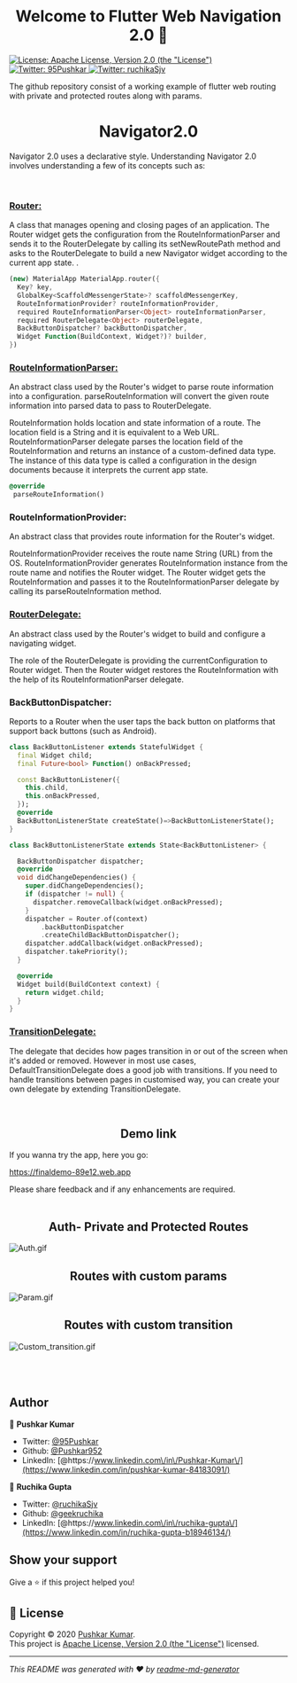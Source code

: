 <h1 align="center">Welcome to Flutter Web Navigation 2.0 👋</h1>
<p>
  <a href="http://www.apache.org/licenses/LICENSE-2.0" target="_blank">
    <img alt="License: Apache License, Version 2.0 (the &#34;License&#34;)" src="https://img.shields.io/badge/License-Apache License, Version 2.0 (the &#34;License&#34;)-yellow.svg" />
  </a>
     <a href="https://twitter.com/95Pushkar" target="_blank">
      <img alt="Twitter: 95Pushkar" src="https://img.shields.io/twitter/follow/95Pushkar.svg?style=social" />
    </a>
     <a href="https://twitter.com/ruchikaSjv" target="_blank">
      <img alt="Twitter: ruchikaSjv" src="https://img.shields.io/twitter/follow/ruchikaSjv.svg?style=social" />
    </a>
</p>

The github repository consist of a working example of flutter web routing with private and
protected routes along with params.

  <h1 align="center">Navigator2.0</h1>

<p>Navigator 2.0 uses a declarative style. Understanding Navigator 2.0 involves understanding a few of its concepts such as:</p>
<br>

[<h3><b>Router:</b></h3>](./lib/app.dart) A class that manages opening and closing pages of an application.
The Router widget gets the configuration from the RouteInformationParser and sends it to the RouterDelegate by calling its setNewRoutePath method and asks to the RouterDelegate to build a new Navigator widget according to the current app state.
.

```dart
(new) MaterialApp MaterialApp.router({
  Key? key,
  GlobalKey<ScaffoldMessengerState>? scaffoldMessengerKey,
  RouteInformationProvider? routeInformationProvider,
  required RouteInformationParser<Object> routeInformationParser,
  required RouterDelegate<Object> routerDelegate,
  BackButtonDispatcher? backButtonDispatcher,
  Widget Function(BuildContext, Widget?)? builder,
})
```

[<h3><b>RouteInformationParser:</b></h3>](./lib/routes/route_information_parser.dart) An abstract class used by the Router's widget to parse route information into a configuration. parseRouteInformation will convert the given route information into parsed data to pass to RouterDelegate. </li>

RouteInformation holds location and state information of a route. The location field is a String and it is equivalent to a Web URL.
RouteInformationParser delegate parses the location field of the RouteInformation and returns an instance of a custom-defined data type. The instance of this data type is called a configuration in the design documents because it interprets the current app state.
<br>

```dart
@override
 parseRouteInformation()
```

<h3><b>RouteInformationProvider:</b></h3> An abstract class that provides route information for the Router's widget.

RouteInformationProvider receives the route name String (URL) from the OS.
RouteInformationProvider generates RouteInformation instance from the route name and notifies the Router widget.
The Router widget gets the RouteInformation and passes it to the RouteInformationParser delegate by calling its parseRouteInformation method.

[<h3><b>RouterDelegate:</b></h3>](./lib/routes/route_delegate.dart) An abstract class used by the Router's widget to build and configure a navigating widget.

The role of the RouterDelegate is providing the currentConfiguration to Router widget. Then the Router widget restores the RouteInformation with the help of its RouteInformationParser delegate.

<h3><b>BackButtonDispatcher:</b></h3> Reports to a Router when the user taps the back button on platforms that support back buttons (such as Android).

```dart
class BackButtonListener extends StatefulWidget {
  final Widget child;
  final Future<bool> Function() onBackPressed;

  const BackButtonListener({
    this.child,
    this.onBackPressed,
  });
  @override
  BackButtonListenerState createState()=>BackButtonListenerState();
}

class BackButtonListenerState extends State<BackButtonListener> {

  BackButtonDispatcher dispatcher;
  @override
  void didChangeDependencies() {
    super.didChangeDependencies();
    if (dispatcher != null) {
      dispatcher.removeCallback(widget.onBackPressed);
    }
    dispatcher = Router.of(context)
        .backButtonDispatcher
        .createChildBackButtonDispatcher();
    dispatcher.addCallback(widget.onBackPressed);
    dispatcher.takePriority();
  }

  @override
  Widget build(BuildContext context) {
    return widget.child;
  }
}
```

[<h3><b>TransitionDelegate:</b></h3>](./lib/routes/custom_transition_delegate.dart) The delegate that decides how pages transition in or out of the screen when it's added or removed. However  in most use cases, DefaultTransitionDelegate does a good job with transitions. If you need to handle transitions between pages in customised way, you can create your own delegate by extending TransitionDelegate. </li>

<br>
  <h2 align="center">Demo link</h2>

If you wanna try the app, here you go:

https://finaldemo-89e12.web.app

Please share feedback and if any enhancements are required.
<br><br>

  <h2 align="center">Auth- Private and Protected Routes</h2>

![Auth.gif](screenshots/Auth.gif)
<br>

  <h2 align="center">Routes with custom params</h2>

![Param.gif](screenshots/Param.gif)
<br>

 <h2 align="center">Routes with custom transition</h2>

![Custom_transition.gif](screenshots/Custom_transition.gif)
<br>
<br>
<br>
<br>

## Author

👤 **Pushkar Kumar**

- Twitter: [@95Pushkar](https://twitter.com/95Pushkar)
- Github: [@Pushkar952](https://github.com/Pushkar952)
- LinkedIn:
  [@https:\/\/www.linkedin.com\/in\/Pushkar-Kumar\/](https://www.linkedin.com/in/pushkar-kumar-84183091/)

👤 **Ruchika Gupta**

- Twitter: [@ruchikaSjv](https://twitter.com/ulusoyapps)
- Github: [@geekruchika](https://github.com/geekruchika)
- LinkedIn:
  [@https:\/\/www.linkedin.com\/in\/ruchika-gupta\/](https://www.linkedin.com/in/ruchika-gupta-b18946134/)

## Show your support

Give a ⭐️ if this project helped you!

## 📝 License

Copyright © 2020 [Pushkar Kumar](https://github.com/Pushkar952).<br />
This project is
[Apache License, Version 2.0 (the &#34;License&#34;)](http://www.apache.org/licenses/LICENSE-2.0)
licensed.

---

_This README was generated with ❤️ by
[readme-md-generator](https://github.com/kefranabg/readme-md-generator)_
